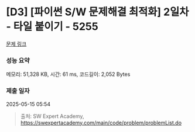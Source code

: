 # [D3] [파이썬 S/W 문제해결 최적화] 2일차 - 타일 붙이기 - 5255 

[문제 링크](https://swexpertacademy.com/main/code/problem/problemDetail.do?contestProbId=AWUTSgfqKtADFAVT) 

### 성능 요약

메모리: 51,328 KB, 시간: 61 ms, 코드길이: 2,052 Bytes

### 제출 일자

2025-05-15 05:54



> 출처: SW Expert Academy, https://swexpertacademy.com/main/code/problem/problemList.do